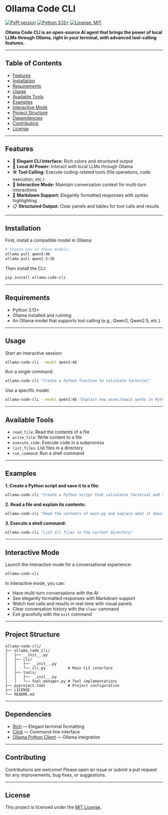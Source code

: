 
# Ollama Code CLI

[![PyPI version](https://badge.fury.io/py/ollama-code-cli.svg)](https://badge.fury.io/py/ollama-code-cli)
[![Python 3.13+](https://img.shields.io/badge/python-3.13+-blue.svg)](https://www.python.org/downloads/)
[![License: MIT](https://img.shields.io/badge/License-MIT-yellow.svg)](https://opensource.org/licenses/MIT)

**Ollama Code CLI is an open-source AI agent that brings the power of local LLMs through Ollama, right in your terminal, with advanced tool-calling features.**

---

## Table of Contents

- [Features](#features)
- [Installation](#installation)
- [Requirements](#requirements)
- [Usage](#usage)
- [Available Tools](#available-tools)
- [Examples](#examples)
- [Interactive Mode](#interactive-mode)
- [Project Structure](#project-structure)
- [Dependencies](#dependencies)
- [Contributing](#contributing)
- [License](#license)

---

## Features

- 🎨 **Elegant CLI Interface:** Rich colors and structured output
- 🤖 **Local AI Power:** Interact with local LLMs through Ollama
- 🛠️ **Tool Calling:** Execute coding-related tools (file operations, code execution, etc.)
- 💬 **Interactive Mode:** Maintain conversation context for multi-turn interactions
- 📝 **Markdown Support:** Elegantly formatted responses with syntax highlighting
- 📋 **Structured Output:** Clear panels and tables for tool calls and results

---

## Installation

First, install a compatible model in Ollama:

```bash
# Choose one of these models:
ollama pull qwen3:4b
ollama pull qwen2.5:3b
```

Then install the CLI:

```bash
pip install ollama-code-cli
```

---

## Requirements

- Python 3.13+
- Ollama installed and running
- An Ollama model that supports tool calling (e.g., Qwen3, Qwen2.5, etc.)

---

## Usage

Start an interactive session:

```bash
ollama-code-cli --model qwen3:4b
```

Run a single command:

```bash
ollama-code-cli "Create a Python function to calculate factorial"
```

Use a specific model:

```bash
ollama-code-cli --model qwen3:4b "Explain how async/await works in Python"
```

---

## Available Tools

- `read_file`: Read the contents of a file
- `write_file`: Write content to a file
- `execute_code`: Execute code in a subprocess
- `list_files`: List files in a directory
- `run_command`: Run a shell command

---

## Examples

**1. Create a Python script and save it to a file:**

```bash
ollama-code-cli "Create a Python script that calculates factorial and save it to a file named factorial.py"
```

**2. Read a file and explain its contents:**

```bash
ollama-code-cli "Read the contents of main.py and explain what it does"
```

**3. Execute a shell command:**

```bash
ollama-code-cli "List all files in the current directory"
```

---

## Interactive Mode

Launch the interactive mode for a conversational experience:

```bash
ollama-code-cli
```

In interactive mode, you can:

- Have multi-turn conversations with the AI
- See elegantly formatted responses with Markdown support
- Watch tool calls and results in real-time with visual panels
- Clear conversation history with the `clear` command
- Exit gracefully with the `exit` command

---

## Project Structure

```
ollama-code-cli/
├── ollama_code_cli/
│   ├── __init__.py
│   ├── cli/
│   │   ├── __init__.py
│   │   └── cli.py          # Main CLI interface
│   ├── tools/
│   │   ├── __init__.py
│   │   └── tool_manager.py # Tool implementations
├── pyproject.toml          # Project configuration
├── LICENSE
└── README.md
```

---

## Dependencies

- [Rich](https://github.com/Textualize/rich) — Elegant terminal formatting
- [Click](https://click.palletsprojects.com/) — Command-line interface
- [Ollama Python Client](https://github.com/ollama/ollama-python) — Ollama integration

---

## Contributing

Contributions are welcome! Please open an issue or submit a pull request for any improvements, bug fixes, or suggestions.

---

## License

This project is licensed under the [MIT License](LICENSE).
